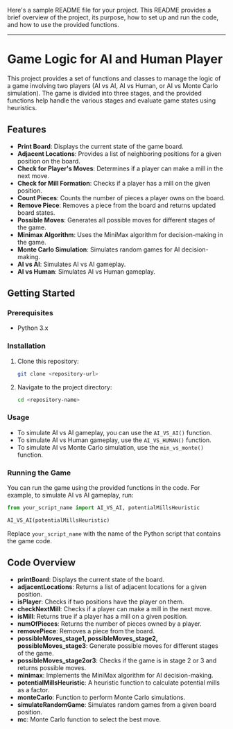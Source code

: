 Here's a sample README file for your project. This README provides a brief overview of the project, its purpose, how to set up and run the code, and how to use the provided functions.

---

# Game Logic for AI and Human Player

This project provides a set of functions and classes to manage the logic of a game involving two players (AI vs AI, AI vs Human, or AI vs Monte Carlo simulation). The game is divided into three stages, and the provided functions help handle the various stages and evaluate game states using heuristics.

## Features

- **Print Board**: Displays the current state of the game board.
- **Adjacent Locations**: Provides a list of neighboring positions for a given position on the board.
- **Check for Player's Moves**: Determines if a player can make a mill in the next move.
- **Check for Mill Formation**: Checks if a player has a mill on the given position.
- **Count Pieces**: Counts the number of pieces a player owns on the board.
- **Remove Piece**: Removes a piece from the board and returns updated board states.
- **Possible Moves**: Generates all possible moves for different stages of the game.
- **Minimax Algorithm**: Uses the MiniMax algorithm for decision-making in the game.
- **Monte Carlo Simulation**: Simulates random games for AI decision-making.
- **AI vs AI**: Simulates AI vs AI gameplay.
- **AI vs Human**: Simulates AI vs Human gameplay.

## Getting Started

### Prerequisites

- Python 3.x

### Installation

1. Clone this repository:

    ```bash
    git clone <repository-url>
    ```

2. Navigate to the project directory:

    ```bash
    cd <repository-name>
    ```

### Usage

- To simulate AI vs AI gameplay, you can use the `AI_VS_AI()` function.
- To simulate AI vs Human gameplay, use the `AI_VS_HUMAN()` function.
- To simulate AI vs Monte Carlo simulation, use the `min_vs_monte()` function.

### Running the Game

You can run the game using the provided functions in the code. For example, to simulate AI vs AI gameplay, run:

```python
from your_script_name import AI_VS_AI, potentialMillsHeuristic

AI_VS_AI(potentialMillsHeuristic)
```

Replace `your_script_name` with the name of the Python script that contains the game code.

## Code Overview

- **printBoard**: Displays the current state of the board.
- **adjacentLocations**: Returns a list of adjacent locations for a given position.
- **isPlayer**: Checks if two positions have the player on them.
- **checkNextMill**: Checks if a player can make a mill in the next move.
- **isMill**: Returns true if a player has a mill on a given position.
- **numOfPieces**: Returns the number of pieces owned by a player.
- **removePiece**: Removes a piece from the board.
- **possibleMoves_stage1, possibleMoves_stage2, possibleMoves_stage3**: Generate possible moves for different stages of the game.
- **possibleMoves_stage2or3**: Checks if the game is in stage 2 or 3 and returns possible moves.
- **minimax**: Implements the MiniMax algorithm for AI decision-making.
- **potentialMillsHeuristic**: A heuristic function to calculate potential mills as a factor.
- **monteCarlo**: Function to perform Monte Carlo simulations.
- **simulateRandomGame**: Simulates random games from a given board position.
- **mc**: Monte Carlo function to select the best move.
